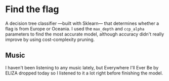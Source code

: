 # Find the flag

A decision tree classifier —built with Sklearn— that determines whether a flag is from Europe or Oceania. I used the `max_depth` and `ccp_alpha` parameters to find the most accurate model, although accuracy didn't really improve by using cost-complexity pruning.

## Music
I haven't been listening to any music lately, but Everywhere I'll Ever Be by ELIZA dropped today so I listened to it a lot right before finishing the model.
